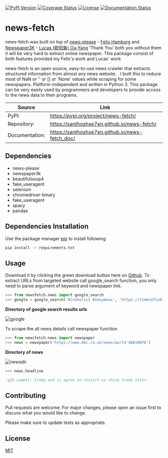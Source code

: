 [![PyPI Version](https://img.shields.io/pypi/v/news-fetch.svg)](https://pypi.org/project/news-fetch)
[![Coverage Status](https://coveralls.io/repos/github/santhoshse7en/news-fetch/badge.svg?branch=master)](https://coveralls.io/github/santhoshse7en/news-fetch?branch=master)
[![License](https://img.shields.io/pypi/l/news-fetch.svg)](https://pypi.python.org/pypi/news-fetch/)
[![Documentation Status](https://readthedocs.org/projects/pip/badge/?version=latest&style=flat)](https://santhoshse7en.github.io/news-fetch_doc)

# news-fetch

news-fetch was built on top of [news-please](https://pypi.org/project/news-please/) - [Felix Hamborg](https://www.linkedin.com/in/felixhamborg/) and [Newspaper3K](https://pypi.org/project/newspaper3k/) - [Lucas (欧阳象) Ou-Yang](https://www.linkedin.com/in/lucasouyang/) 'Thank You' both you without them it will be very hard to extract online newspaper. This package consist of both features provided my Felix's work and Lucas' work

news-fetch is an open source, easy-to-use news crawler that extracts structured information from almost any news website. . I built this to reduce most of NaN or '' or [] or 'None' values while scraping for some newspapers. Platform-independent and written in Python 3. This package can be very easily used by programmers and developers to provide access to the news data to their programs.

| Source         | Link                                         |
| ---            |  ---                                         |
| PyPI:          | https://pypi.org/project/news-fetch/             |
| Repository:    | https://santhoshse7en.github.io/news-fetch/      |
| Documentation: | https://santhoshse7en.github.io/news-fetch_doc/  |

## Dependencies

- news-please
- newspaper3k
- beautifulsoup4
- fake_useragent
- selenium
- chromedriver-binary
- fake_useragent
- spacy
- pandas

## Dependencies Installation

Use the package manager [pip](https://pip.pypa.io/en/stable/) to install following
```bash
pip install -r requirements.txt
```

## Usage

Download it by clicking the green download button here on [Github](https://github.com/santhoshse7en/news-fetch/archive/master.zip). To extract URLs from targeted website call google_search function, you only need to parse argument of keyword and newspaper link.

```python
>>> from newsfetch.news import google_search
>>> google = google_search('Alcoholics Anonymous', 'https://timesofindia.indiatimes.com/')
```

**Directory of google search results urls**

![google](https://user-images.githubusercontent.com/47944792/60381562-67363380-9a74-11e9-99ea-51c27bf08abc.PNG)

To scrape the all news details call newspaper function

```python
>>> from newsfetch.news import newspaper
>>> news = newspaper('https://www.bbc.co.uk/news/world-48810070')
```

**Directory of news**

![newsdir](https://user-images.githubusercontent.com/47944792/60564817-c058dc80-9d7e-11e9-9b3e-d0b5a903d972.PNG)

```python
>>> news.headline

'g20 summit: trump and xi agree to restart us china trade talks'
```

## Contributing

Pull requests are welcome. For major changes, please open an issue first to discuss what you would like to change.

Please make sure to update tests as appropriate.

## License
[MIT](https://choosealicense.com/licenses/mit/)
